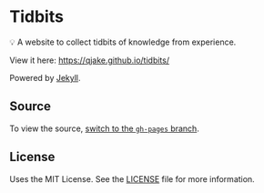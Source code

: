 # Tidbits

:bulb: A website to collect tidbits of knowledge from experience.

View it here: https://qjake.github.io/tidbits/

Powered by [Jekyll](https://jekyllrb.com/).

## Source

To view the source, [switch to the `gh-pages` branch](https://github.com/qJake/tidbits/tree/gh-pages).

## License

Uses the MIT License. See the [LICENSE](license) file for more information.
